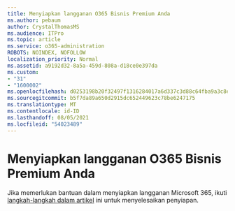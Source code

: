 ```yaml
---
title: Menyiapkan langganan O365 Bisnis Premium Anda
ms.author: pebaum
author: CrystalThomasMS
ms.audience: ITPro
ms.topic: article
ms.service: o365-administration
ROBOTS: NOINDEX, NOFOLLOW
localization_priority: Normal
ms.assetid: a9192d32-8a5a-459d-808a-d18ce0e397da
ms.custom:
- "31"
- "1600002"
ms.openlocfilehash: d0253198b20f32497f1316284017a6d337c3d88c64fba9a3c8e05c0057b655d7
ms.sourcegitcommit: b5f7da89a650d2915dc652449623c78be6247175
ms.translationtype: MT
ms.contentlocale: id-ID
ms.lasthandoff: 08/05/2021
ms.locfileid: "54023489"
---
```

# <a name="setting-up-your-o365-business-premium-subscription"></a>Menyiapkan langganan O365 Bisnis Premium Anda

Jika memerlukan bantuan dalam menyiapkan langganan Microsoft 365, ikuti [langkah-langkah dalam artikel](https://docs.microsoft.com/microsoft-365/admin/setup/setup?view=o365-worldwide&tabs=BusPremium) ini untuk menyelesaikan penyiapan.
  